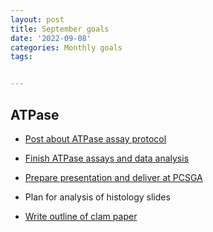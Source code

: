 ```yaml
---
layout: post
title: September goals
date: '2022-09-08'
categories: Monthly goals
tags: 


---
```


## ATPase ##
* [Post about ATPase assay protocol](https://larkenr.github.io/ATPase-gill/)

* [Finish ATPase assays and data analysis](https://larkenr.github.io/ATPase-data/)

* [Prepare presentation and deliver at PCSGA](https://github.com/larkenr/Clam-OA-project/blob/main/PCSGA%20sept%2022.pdf)

* Plan for analysis of histology slides

* [Write outline of clam paper](https://docs.google.com/document/d/1eAXcXll1d228u14kOivJBmKH4dfBoObi1WMUACSfhog/edit)
